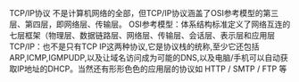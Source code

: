 TCP/IP协议
	不是计算机网络的全部，但TCP/IP协议涵盖了OSI参考模型的第三层、第四层，即网络层、传输层。
		OSI参考模型：体系结构标准定义了网络互连的七层框架（物理层、数据链路层、网络层、传输层、会话层、表示层和应用层
		TCP/IP：也不是只有TCP IP这两种协议,它是协议栈的统称,至少它还包括 ARP,ICMP,IGMPUDP,以及让域名访问成为可能的DNS,以及电脑/手机可以自动获取IP地址的DHCP。当然还有形形色色的应用层的协议如 HTTP / SMTP / FTP 等